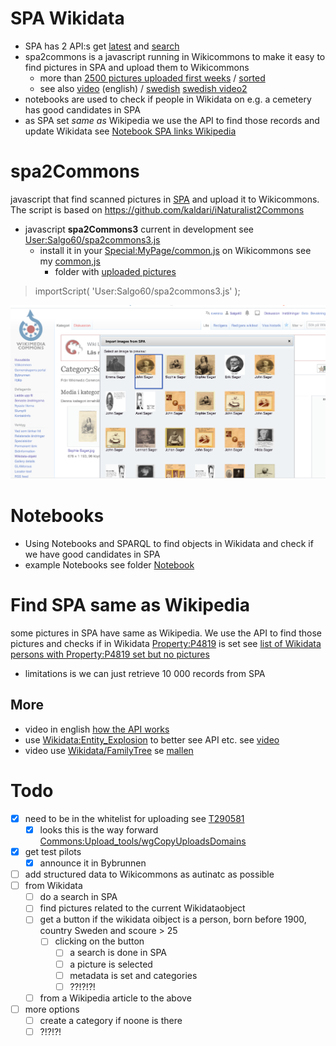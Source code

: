 # SPA Wikidata
* SPA has 2 API:s get [latest](https://portrattarkiv.se/endpoints/latest.php) and [search](https://portrattarkiv.se/endpoints/search.php)
* spa2commons is a javascript running in Wikicommons to make it easy to find pictures in SPA and upload them to Wikicommons 
  * more than [2500 pictures uploaded first weeks](https://commons.wikimedia.org/wiki/Category:Uploaded_with_spa2Commons) / [sorted](https://petscan.wmflabs.org/?psid=20485153)
  * see also [video](https://youtu.be/aCPzWF0aYmw) (english) / [swedish](https://www.youtube.com/watch?v=dQuoJOC3eSY) [swedish video2](https://www.youtube.com/watch?v=8hngWUoNXhE)
* notebooks are used to check if people in Wikidata on e.g. a cemetery has good candidates in SPA
* as SPA set _same as_ Wikipedia we use the API to find those records and update Wikidata see [Notebook SPA links Wikipedia](https://github.com/salgo60/spa2Commons/blob/main/Notebook/SPA%20links%20Wikipedia.ipynb) 

# spa2Commons
javascript that find scanned pictures in [SPA](https://portrattarkiv.se/about) and upload it to Wikicommons. The script is based on https://github.com/kaldari/iNaturalist2Commons 
* javascript **spa2Commons3** current in development see [User:Salgo60/spa2commons3.js](https://commons.wikimedia.org/wiki/User:Salgo60/spa2commons3.js) 
  * install it in your [Special:MyPage/common.js](https://commons.wikimedia.org/wiki/Special:MyPage/common.js) on Wikicommons see my [common,js](https://commons.wikimedia.org/wiki/User:Salgo60/common.js) 
    * folder with [uploaded pictures]()
> importScript( 'User:Salgo60/spa2commons3.js' );  

![](https://github.com/salgo60/spa2Commons/blob/main/image/spa2commons_image1.png)

# Notebooks
* Using Notebooks and SPARQL to find objects in Wikidata and check if we have good candidates in SPA
 * example Notebooks see folder [Notebook](https://github.com/salgo60/spa2Commons/tree/main/Notebook)
# Find SPA same as Wikipedia
some pictures in SPA have same as Wikipedia. We use the API to find those pictures and checks if in Wikidata [Property:P4819](https://www.wikidata.org/wiki/Property:P4819) is set see [list of Wikidata persons with Property:P4819 set but no pictures](https://sv.wikipedia.org/wiki/Anv%C3%A4ndare:Salgo60/Listeria/SvensktPortr%C3%A4ttarkiv/utanbild)
  * limitations is we can just retrieve 10 000 records from SPA 

## More ##
* video in english [how the API works](https://youtu.be/z9RQqvuwT_g) 
* use [Wikidata:Entity_Explosion](https://www.wikidata.org/wiki/Wikidata:Entity_Explosion) to better see API etc. see [video](https://www.youtube.com/watch?v=D4MB6xX6Mig&feature=youtu.be) 
* video use [Wikidata/FamilyTree](https://youtu.be/mtRW3qkjaOw) se [mallen](https://www.wikidata.org/wiki/Template:Wikidata/FamilyTree)

# Todo #

* [X] need to be in the whitelist for uploading see [T290581](https://phabricator.wikimedia.org/T290581)
   * [X] looks this is the way forward [Commons:Upload_tools/wgCopyUploadsDomains](https://commons.wikimedia.org/wiki/Commons:Upload_tools/wgCopyUploadsDomains)
* [X] get test pilots
  * [X] announce it in Bybrunnen
* [ ] add structured data to Wikicommons as autinatc as possible
* [ ] from Wikidata 
  * [ ] do a search in SPA
  * [ ] find pictures related to the current Wikidataobject
  * [ ] get a button if the wikidata oibject is a person, born before 1900, country Sweden and scoure > 25
    * [ ] clicking on the button
      * [ ] a search is done in SPA 
      * [ ] a picture is selected
      * [ ] metadata is set and categories
      * [ ] ??!?!?!
  * [ ] from a Wikipedia article to the above
* [ ] more options
   * [ ] create a category if noone is there
   * [ ] ?!?!?!  
